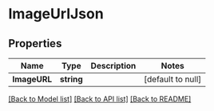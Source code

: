 # ImageUrlJson

## Properties
Name | Type | Description | Notes
------------ | ------------- | ------------- | -------------
**ImageURL** | **string** |  | [default to null]

[[Back to Model list]](../README.md#documentation-for-models) [[Back to API list]](../README.md#documentation-for-api-endpoints) [[Back to README]](../README.md)



